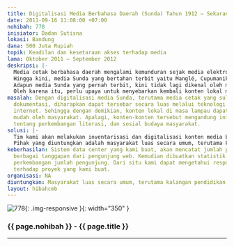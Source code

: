 ```yaml
---
title: Digitalisasi Media Berbahasa Daerah (Sunda) Tahun 1912 – Sekarang
date: 2011-09-16 11:08:00 +07:00
nohibah: 778
inisiator: Dadan Sutisna
lokasi: Bandung
dana: 500 Juta Rupiah
topik: Keadilan dan kesetaraan akses terhadap media
lama: Oktober 2011 – September 2012
deskripsi: |-
  Media cetak berbahasa daerah mengalami kemunduran sejak media elektronik tumbuh pesat di masyarakat. Demikian pula media cetak berbahasa Sunda, meski masih ada yang terbit hingga sekarang, tetapi tidak begitu berkembang. Padahal, media Sunda sempat mengalami kejayaan sampai tahun 1970-an. Hal ini terbukti, dengan maraknya penerbitan media Sunda yang jumlahnya lebih dari 50.
  Hingga kini, media Sunda yang bertahan terbit yaitu Manglé, Cupumanik, Galura, Balebat, Bina Dakwah, Seni Budaya, Ujung Galuh, dan Sunda Midang. Media-media tersebut hanya dibaca kalangan tertentu yang jumlahnya kurang dari 1% dari total penduduk Jawa Barat yang menggunakan bahasa Sunda.
  Adapun media Sunda yang pernah terbit, kini tidak lagi dikenal oleh masyarakat, karena terbatasnya dokumentasi. Sebagai contoh, di Tatar Sunda pernah terbit koran harian Sipatahoenan antara tahun 1923 sampai 1970-an. Tetapi dokumentasinya hanya ada di Perpustakaan Nasional RI dan perpustakaan KITLV Belanda dalam bentuk microfilm.
  Oleh karena itu, perlu upaya untuk menyebarkan kembali konten lokal media Sunda kepada masyarakat luas melalui berbagai piranti teknologi digital.
masalah: Dengan digitalisasi media Sunda, terutama media cetak yang sulit ditemui
  dokumentasi, diharapkan dapat tersebar secara luas melalui teknologi digital terutama
  internet. Sehingga dengan demikian, konten lokal di masa lampau dapat diakses dengan
  mudah oleh masyarakat. Apalagi, konten-konten tersebut mengandung informasi penting
  tentang perkembangan literasi, dan sosial budaya masyarakat.
solusi: |-
  Tim kami akan melakukan inventarisasi dan digitalisasi konten media berbahasa Sunda yang terbit dari tahun 1912 hingga sekarang. Hasilnya kemudian disebar ke masyarakat melalui pembuatan data center media media Sunda, yang dapat diakses melalui internet dan perangkat digital lainnya.
  Pihak yang diuntungkan adalah masyarakat luas secara umum, terutama kalangan pendidikan mulai siswa, mahasiswa, guru, dosen, dan para peneliti kebudayaan secara global.
keberhasilan: Sistem data center yang kami buat, akan mencatat jumlah pengakses, beserta
  berbagai tanggapan dari pengunjung web. Kemudian dibuatkan statistik untuk meninjau
  perkembangan jumlah pengunjung. Dari situ kami dapat mengetahui respon masyarakat
  terhadap proyek yang kami buat.
organisasi: NA
diuntungkan: Masyarakat luas secara umum, terutama kalangan pendidikan mulai siswa, mahasiswa, guru, dosen, dan para peneliti kebudayaan secara global. 
layout: hibahcmb
---
```


![778](/static/img/hibahcmb/778.png){: .img-responsive }{: width="350" }

### {{ page.nohibah }} - {{ page.title }}

---
